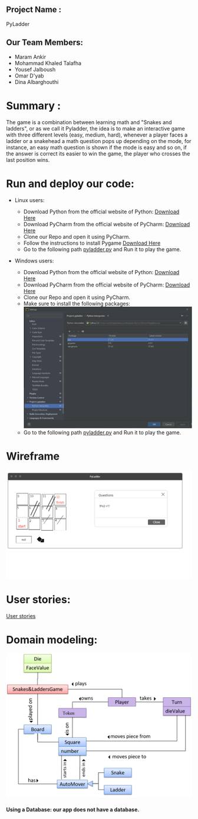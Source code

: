 ## Project Name :
PyLadder

## Our Team Members:

- Maram Ankir
- Mohammad Khaled Talafha
- Yousef Jalboush
- Omar D'yab
- Dina Albarghouthi

# Summary :

The game is a combination between learning math and "Snakes and ladders", or as we call it Pyladder, the idea is to make an interactive game with three different levels (easy, medium, hard), whenever a player faces a ladder or a snakehead a math question pops up depending on the mode, for instance, an easy math question is shown if the mode is easy and so on, if the answer is correct its easier to win the game, the player who crosses the last position wins.  

# Run and deploy our code:

* Linux users:
    - Download Python from the official website of Python: [Download Here](https://www.python.org/downloads/)
    - Download PyCharm from the official website of PyCharm: [Download Here](https://www.jetbrains.com/pycharm/download/#section=linux)
    - Clone our Repo and open it using PyCharm.
    - Follow the instructions to install Pygame [Download Here](https://www.pygame.org/wiki/GettingStarted)
    - Go to the following path [pyladder.py](pyladder/pyladder/pyladder.py) and Run it to play the game.

* Windows users:
    - Download Python from the official website of Python: [Download Here](https://www.python.org/downloads/)‏
    - Download PyCharm from the official website of PyCharm: [Download Here](https://www.jetbrains.com/pycharm/download/#section=windows)
    - Clone our Repo and open it using PyCharm.
    - Make sure to install the following packages:
    ![PyCharm Packages](assets/PyCharm.PNG)
    - Go to the following path [pyladder.py](pyladder/pyladder/pyladder.py) and Run it to play the game.



# Wireframe
![wireframe](assets1/wf.png)

# User stories:
[User stories](https://github.com/orgs/pythoneer-team/projects/1)

# Domain modeling: 
![Domain modelling](assets1/diagram.png)



#### Using a Database: our app does not have a database. 


